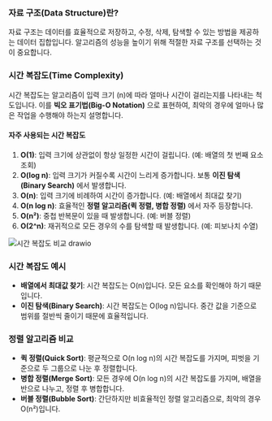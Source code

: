 ### 자료 구조(Data Structure)란?
자료 구조는 데이터를 효율적으로 저장하고, 수정, 삭제, 탐색할 수 있는 방법을 제공하는 데이터 집합입니다. 알고리즘의 성능을 높이기 위해 적절한 자료 구조를 선택하는 것이 중요합니다.

### 시간 복잡도(Time Complexity)
시간 복잡도는 알고리즘이 입력 크기 \(n\)에 따라 얼마나 시간이 걸리는지를 나타내는 척도입니다. 이를 **빅오 표기법(Big-O Notation)** 으로 표현하여, 최악의 경우에 얼마나 많은 작업을 수행해야 하는지 설명합니다.

#### 자주 사용되는 시간 복잡도
1. **O(1)**: 입력 크기에 상관없이 항상 일정한 시간이 걸립니다. (예: 배열의 첫 번째 요소 조회)
2. **O(log n)**: 입력 크기가 커질수록 시간이 느리게 증가합니다. 보통 **이진 탐색(Binary Search)** 에서 발생합니다.
3. **O(n)**: 입력 크기에 비례하여 시간이 증가합니다. (예: 배열에서 최대값 찾기)
4. **O(n log n)**: 효율적인 **정렬 알고리즘(퀵 정렬, 병합 정렬)** 에서 자주 등장합니다.
5. **O(n²)**: 중첩 반복문이 있을 때 발생합니다. (예: 버블 정렬)
6. **O(2^n)**: 재귀적으로 모든 경우의 수를 탐색할 때 발생합니다. (예: 피보나치 수열)

![시간 복잡도 비교 drawio](https://github.com/user-attachments/assets/6414743b-d279-484c-aa00-92ee71434674)

### 시간 복잡도 예시
- **배열에서 최대값 찾기**: 시간 복잡도는 O(n)입니다. 모든 요소를 확인해야 하기 때문입니다.
- **이진 탐색(Binary Search)**: 시간 복잡도는 O(log n)입니다. 중간 값을 기준으로 범위를 절반씩 줄이기 때문에 효율적입니다.

### 정렬 알고리즘 비교
- **퀵 정렬(Quick Sort)**: 평균적으로 O(n log n)의 시간 복잡도를 가지며, 피벗을 기준으로 두 그룹으로 나눈 후 정렬합니다.
- **병합 정렬(Merge Sort)**: 모든 경우에 O(n log n)의 시간 복잡도를 가지며, 배열을 반으로 나누고, 정렬 후 병합합니다.
- **버블 정렬(Bubble Sort)**: 간단하지만 비효율적인 정렬 알고리즘으로, 최악의 경우 O(n²)입니다.

